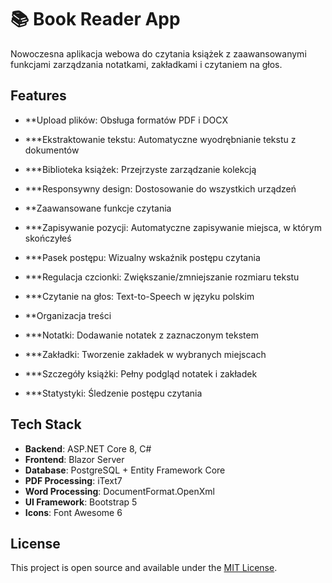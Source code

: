 # 📚 Book Reader App

Nowoczesna aplikacja webowa do czytania książek z zaawansowanymi funkcjami zarządzania notatkami, zakładkami i czytaniem na głos.

## Features

- **Upload plików: Obsługa formatów PDF i DOCX

- ***Ekstraktowanie tekstu: Automatyczne wyodrębnianie tekstu z dokumentów
- ***Biblioteka książek: Przejrzyste zarządzanie kolekcją
- ***Responsywny design: Dostosowanie do wszystkich urządzeń

- **Zaawansowane funkcje czytania

- ***Zapisywanie pozycji: Automatyczne zapisywanie miejsca, w którym skończyłeś
- ***Pasek postępu: Wizualny wskaźnik postępu czytania
- ***Regulacja czcionki: Zwiększanie/zmniejszanie rozmiaru tekstu
- ***Czytanie na głos: Text-to-Speech w języku polskim

- **Organizacja treści

- ***Notatki: Dodawanie notatek z zaznaczonym tekstem
- ***Zakładki: Tworzenie zakładek w wybranych miejscach
- ***Szczegóły książki: Pełny podgląd notatek i zakładek
- ***Statystyki: Śledzenie postępu czytania

## Tech Stack

- **Backend**: ASP.NET Core 8, C#
- **Frontend**: Blazor Server
- **Database**: PostgreSQL + Entity Framework Core
- **PDF Processing**: iText7
- **Word Processing**: DocumentFormat.OpenXml
- **UI Framework**: Bootstrap 5
- **Icons**: Font Awesome 6

## License

This project is open source and available under the [MIT License](LICENSE).